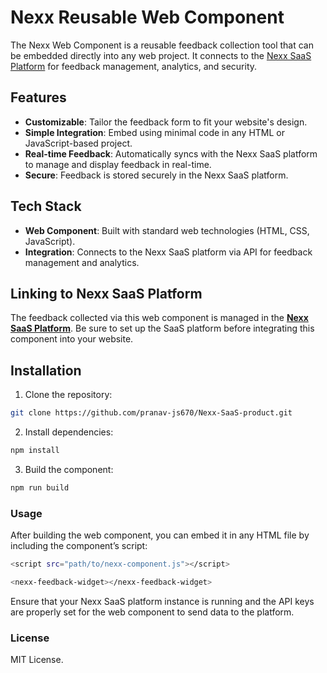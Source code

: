 # Nexx Reusable Web Component

The Nexx Web Component is a reusable feedback collection tool that can be embedded directly into any web project. It connects to the [Nexx SaaS Platform](https://github.com/pranav-js670/Nexx-SaaS-product.git) for feedback management, analytics, and security.

## Features

- **Customizable**: Tailor the feedback form to fit your website's design.
- **Simple Integration**: Embed using minimal code in any HTML or JavaScript-based project.
- **Real-time Feedback**: Automatically syncs with the Nexx SaaS platform to manage and display feedback in real-time.
- **Secure**: Feedback is stored securely in the Nexx SaaS platform.

## Tech Stack

- **Web Component**: Built with standard web technologies (HTML, CSS, JavaScript).
- **Integration**: Connects to the Nexx SaaS platform via API for feedback management and analytics.

## Linking to Nexx SaaS Platform

The feedback collected via this web component is managed in the [**Nexx SaaS Platform**](https://github.com/pranav-js670/Nexx-SaaS-product.git). Be sure to set up the SaaS platform before integrating this component into your website.

## Installation

1. Clone the repository:

```bash
git clone https://github.com/pranav-js670/Nexx-SaaS-product.git
```

2. Install dependencies:

```bash
npm install
```

3. Build the component:

```bash
npm run build
```

### Usage

After building the web component, you can embed it in any HTML file by including the component’s script:

```bash
<script src="path/to/nexx-component.js"></script>

<nexx-feedback-widget></nexx-feedback-widget>
```

Ensure that your Nexx SaaS platform instance is running and the API keys are properly set for the web component to send data to the platform.

### License

MIT License.
